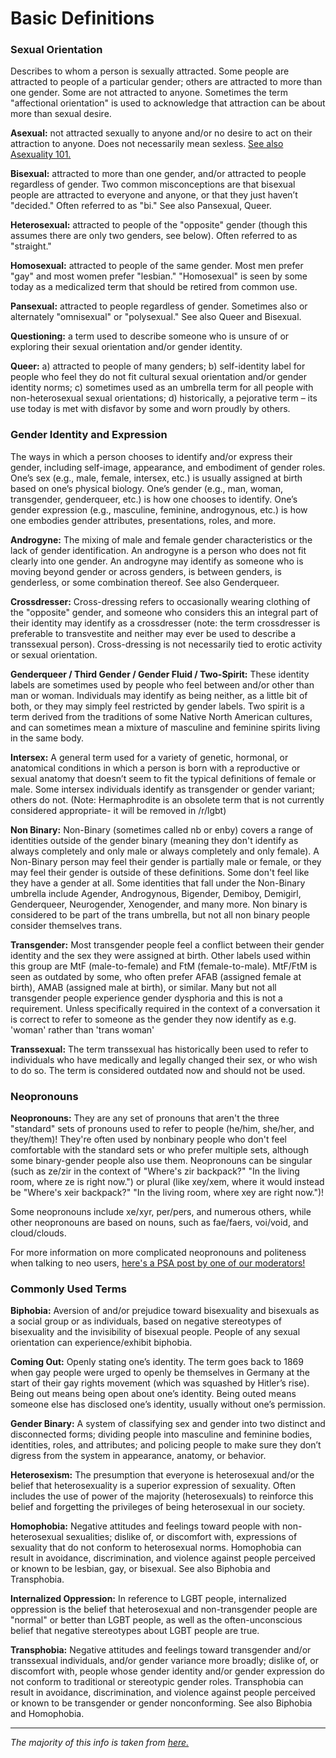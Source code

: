 # Basic Definitions

### Sexual Orientation

Describes to whom a person is sexually attracted. Some people are attracted to people of a particular gender; others are attracted to more than one gender. Some are not attracted to anyone. Sometimes the term "affectional orientation" is used to acknowledge that attraction can be about more than sexual desire.

**Asexual:** not attracted sexually to anyone and/or no desire to act on their attraction to anyone. Does not necessarily mean sexless. [See also Asexuality 101.](http://www.reddit.com/r/lgbt/comments/sk0lq/asexuality_101/)

**Bisexual:** attracted to more than one gender, and/or attracted to people regardless of gender. Two common misconceptions are that bisexual people are attracted to everyone and anyone, or that they just haven’t "decided." Often referred to as "bi." See also Pansexual, Queer.

**Heterosexual:** attracted to people of the "opposite" gender (though this assumes there are only two genders, see below). Often referred to as "straight."

**Homosexual:** attracted to people of the same gender. Most men prefer "gay" and most women prefer "lesbian." "Homosexual" is seen by some today as a medicalized term that should be retired from common use.

**Pansexual:** attracted to people regardless of gender. Sometimes also or alternately "omnisexual" or "polysexual." See also Queer and Bisexual.

**Questioning:** a term used to describe someone who is unsure of or exploring their sexual orientation and/or gender identity.

**Queer:** a) attracted to people of many genders; b) self-identity label for people who feel they do not fit cultural sexual orientation and/or gender identity norms; c) sometimes used as an umbrella term for all people with non-heterosexual sexual orientations; d) historically, a pejorative term – its use today is met with disfavor by some and worn proudly by others.

### Gender Identity and Expression

The ways in which a person chooses to identify and/or express their gender, including self-image, appearance, and embodiment of gender roles. One’s sex (e.g., male, female, intersex, etc.) is usually assigned at birth based on one’s physical biology. One’s gender (e.g., man, woman, transgender, genderqueer, etc.) is how one chooses to identify. One’s gender expression (e.g., masculine, feminine, androgynous, etc.) is how one embodies gender attributes, presentations, roles, and more. 

**Androgyne:** The mixing of male and female gender characteristics or the lack of gender identification. An androgyne is a person who does not fit clearly into one gender. An androgyne may identify as someone who is moving beyond gender or across genders, is between genders, is genderless, or some combination thereof. See also Genderqueer.

**Crossdresser:** Cross-dressing refers to occasionally wearing clothing of the "opposite" gender, and someone who considers this an integral part of their identity may identify as a crossdresser (note: the term crossdresser is preferable to transvestite and neither may ever be used to describe a transsexual person). Cross-dressing is not necessarily tied to erotic activity or sexual orientation.

**Genderqueer / Third Gender / Gender Fluid / Two-Spirit:** These identity labels are sometimes used by people who feel between and/or other than man or woman. Individuals may identify as being neither, as a little bit of both, or they may simply feel restricted by gender labels. Two spirit is a term derived from the traditions of some Native North American cultures, and can sometimes mean a mixture of masculine and feminine spirits living in the same body.

**Intersex:** A general term used for a variety of genetic, hormonal, or anatomical conditions in which a person is born with a reproductive or sexual anatomy that doesn’t seem to fit the typical definitions of female or male. Some intersex individuals identify as transgender or gender variant; others do not. (Note: Hermaphrodite is an obsolete term that is not currently considered appropriate- it will be removed in /r/lgbt)

**Non Binary:** Non-Binary (sometimes called nb or enby) covers a range of identities outside of the gender binary (meaning they don't identify as always completely and only male or always completely and only female). A Non-Binary person may feel their gender is partially male or female, or they may feel their gender is outside of these definitions. Some don't feel like they have a gender at all. Some identities that fall under the Non-Binary umbrella include Agender, Androgynous, Bigender, Demiboy, Demigirl, Genderqueer, Neurogender, Xenogender, and many more. Non binary is considered to be part of the trans umbrella, but not all non binary people consider themselves trans.

**Transgender:** Most transgender people feel a conflict between their gender identity and the sex they were assigned at birth. Other labels used within this group are MtF (male-to-female) and FtM (female-to-male). MtF/FtM is seen as outdated by some, who often prefer AFAB (assigned female at birth), AMAB (assigned male at birth), or similar. Many but not all transgender people experience gender dysphoria and this is not a requirement. Unless specifically required in the context of a conversation it is correct to refer to someone as the gender they now identify as e.g. 'woman' rather than 'trans woman' 

**Transsexual:** The term transsexual has historically been used to refer to individuals who have medically and legally changed their sex, or who wish to do so. The term is considered outdated now and should not be used.

### Neopronouns

**Neopronouns:** They are any set of pronouns that aren't the three "standard" sets of pronouns used to refer to people (he/him, she/her, and they/them)! They're often used by nonbinary people who don't feel comfortable with the standard sets or who prefer multiple sets, although some binary-gender people also use them. Neopronouns can be singular (such as ze/zir in the context of "Where's zir backpack?" "In the living room, where ze is right now.") or plural (like xey/xem, where it would instead be "Where's xeir backpack?" "In the living room, where xey are right now.")! 

Some neopronouns include xe/xyr, per/pers, and numerous others, while other neopronouns are based on nouns, such as fae/faers, voi/void, and cloud/clouds. 

For more information on more complicated neopronouns and politeness when talking to neo users, [here's a PSA post by one of our moderators!](https://www.reddit.com/r/lgbt/comments/lkjecu/psa_of_the_day_neopronouns_no_pronouns_allany/)

### Commonly Used Terms

**Biphobia:** Aversion of and/or prejudice toward bisexuality and bisexuals as a social group or as individuals, based on negative stereotypes of bisexuality and the invisibility of bisexual people. People of any sexual orientation can experience/exhibit biphobia.

**Coming Out:** Openly stating one’s identity. The term goes back to 1869 when gay people were urged to openly be themselves in Germany at the start of their gay rights movement (which was squashed by Hitler’s rise). Being out means being open about one’s identity. Being outed means someone else has disclosed one’s identity, usually without one’s permission.

**Gender Binary:** A system of classifying sex and gender into two distinct and disconnected forms; dividing people into masculine and feminine bodies, identities, roles, and attributes; and policing people to make sure they don’t digress from the system in appearance, anatomy, or behavior. 

**Heterosexism:** The presumption that everyone is heterosexual and/or the belief that heterosexuality is a superior expression of sexuality. Often includes the use of power of the majority (heterosexuals) to reinforce this belief and forgetting the privileges of being heterosexual in our society.

**Homophobia:** Negative attitudes and feelings toward people with non-heterosexual sexualities; dislike of, or discomfort with, expressions of sexuality that do not conform to heterosexual norms. Homophobia can result in avoidance, discrimination, and violence against people perceived or known to be lesbian, gay, or bisexual. See also Biphobia and Transphobia.

**Internalized Oppression:** In reference to LGBT people, internalized oppression is the belief that heterosexual and non-transgender people are "normal" or better than LGBT people, as well as the often-unconscious belief that negative stereotypes about LGBT people are true.


**Transphobia:** Negative attitudes and feelings toward transgender and/or transsexual individuals, and/or gender variance more broadly; dislike of, or discomfort with, people whose gender identity and/or gender expression do not conform to traditional or stereotypic gender roles. Transphobia can result in avoidance, discrimination, and violence against people perceived or known to be transgender or gender nonconforming. See also Biphobia and Homophobia.

---

*The majority of this info is taken from [here.](https://www.uua.org/lgbtq/identity)*